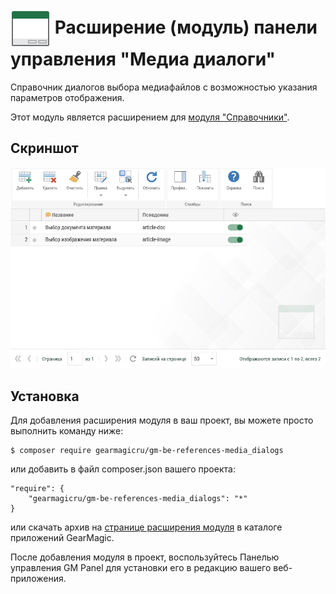 # <img src="https://raw.githubusercontent.com/gearmagicru/gm-be-references-media_dialogs/refs/heads/main/assets/images/icon.svg" width="64px" height="64px" align="absmiddle"> Расширение (модуль) панели управления "Медиа диалоги"

Справочник диалогов выбора медиафайлов с возможностью указания параметров отображения.

Этот модуль является расширением для [модуля "Справочники"](https://github.com/gearmagicru/gm-be-references).

## Скриншот
<img src="https://github.com/gearmagicru/gm-be-references-media_dialogs/blob/main/assets/help/grid.png?raw=true">

## Установка

Для добавления расширения модуля в ваш проект, вы можете просто выполнить команду ниже:

```
$ composer require gearmagicru/gm-be-references-media_dialogs
```

или добавить в файл composer.json вашего проекта:
```
"require": {
    "gearmagicru/gm-be-references-media_dialogs": "*"
}
```
или скачать архив на [странице расширения модуля](https://apps.gearmagic.ru/component/gm-be-references-media_dialogs) в каталоге приложений GearMagic.

После добавления модуля в проект, воспользуйтесь Панелью управления GM Panel для установки его в редакцию вашего веб-приложения.
